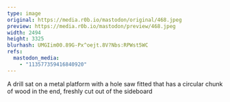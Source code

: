 ```yaml
---
type: image
original: https://media.r0b.io/mastodon/original/468.jpeg
preview: https://media.r0b.io/mastodon/preview/468.jpeg
width: 2494
height: 3325
blurhash: UMGIim00.89G-Px^oejt.8V?Nbs:RPWst5WC
refs:
  mastodon_media:
    - "113577359416840920"
---
```


A drill sat on a metal platform with a hole saw fitted that has a circular chunk of wood in the end, freshly cut out of the sideboard
